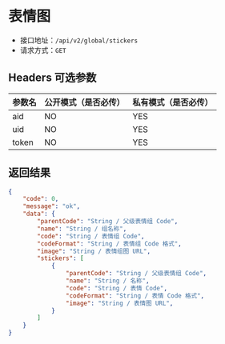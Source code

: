 # 表情图

- 接口地址：`/api/v2/global/stickers`
- 请求方式：`GET`

## Headers 可选参数

| 参数名 | 公开模式（是否必传） | 私有模式（是否必传） |
| --- | --- | --- |
| aid | NO | YES |
| uid | NO | YES |
| token | NO | YES |

## 返回结果

```json
{
    "code": 0,
    "message": "ok",
    "data": {
        "parentCode": "String / 父级表情组 Code",
        "name": "String / 组名称",
        "code": "String / 表情组 Code",
        "codeFormat": "String / 表情组 Code 格式",
        "image": "String / 表情组图 URL",
        "stickers": [
            {
                "parentCode": "String / 父级表情组 Code",
                "name": "String / 名称",
                "code": "String / 表情 Code",
                "codeFormat": "String / 表情 Code 格式",
                "image": "String / 表情图 URL",
            }
        ]
    }
}
```
